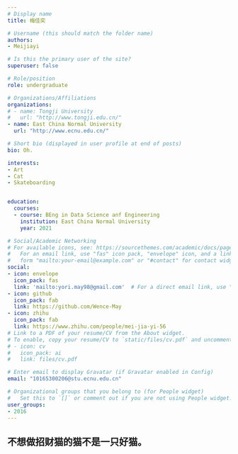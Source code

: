 ```yaml
---
# Display name
title: 梅佳奕

# Username (this should match the folder name)
authors:
- Meijiayi

# Is this the primary user of the site?
superuser: false

# Role/position
role: undergraduate

# Organizations/Affiliations
organizations:
# - name: Tongji University
#   url: "http://www.tongji.edu.cn/"
- name: East China Normal University
  url: "http://www.ecnu.edu.cn/"

# Short bio (displayed in user profile at end of posts)
bio: Oh.

interests:
- Art
- Cat
- Skateboarding


education:
  courses:
  - course: BEng in Data Science anf Engineering
    institution: East China Normal University
    year: 2021

# Social/Academic Networking
# For available icons, see: https://sourcethemes.com/academic/docs/page-builder/#icons
#   For an email link, use "fas" icon pack, "envelope" icon, and a link in the
#   form "mailto:your-email@example.com" or "#contact" for contact widget.
social:
- icon: envelope
  icon_pack: fas
  link: 'mailto:yori.may98@gmail.com'  # For a direct email link, use "mailto:test@example.org".
- icon: github
  icon_pack: fab
  link: https://github.com/Wence-May
- icon: zhihu
  icon_pack: fab
  link: https://www.zhihu.com/people/mei-jia-yi-56
# Link to a PDF of your resume/CV from the About widget.
# To enable, copy your resume/CV to `static/files/cv.pdf` and uncomment the lines below.
# - icon: cv
#   icon_pack: ai
#   link: files/cv.pdf

# Enter email to display Gravatar (if Gravatar enabled in Config)
email: "10165300206@stu.ecnu.edu.cn"

# Organizational groups that you belong to (for People widget)
#   Set this to `[]` or comment out if you are not using People widget.
user_groups:
- 2016
---
```


## 不想做招财猫的猫不是一只好猫。